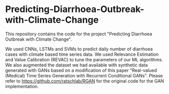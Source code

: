 # Predicting-Diarrhoea-Outbreak-with-Climate-Change
This repository contains the code for the project "Predicting Diarrhoea Outbreak with Climate Change".

We used CNNs, LSTMs and SVMs to predict daily number of diarrhoea cases with climate based time series data. We used Relevance Estimation and Value Calibration (REVAC) to tune the parameters of our ML algorithms. We also augmented the dataset we had available with synthetic data generated with GANs based on a modification of this paper "Real-valued (Medical) Time Series Generation with Recurrent Conditional GANs". Please refer to https://github.com/ratschlab/RGAN for the original code for the GAN implementation.

